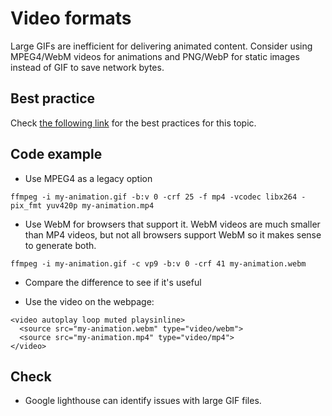 # Video formats

Large GIFs are inefficient for delivering animated content. Consider using MPEG4/WebM videos for animations and PNG/WebP for static images instead of GIF to save network bytes.

## Best practice

Check [the following link](https://web.dev/replace-gifs-with-videos/) for the best practices for this topic.

## Code example

* Use MPEG4 as a legacy option

```
ffmpeg -i my-animation.gif -b:v 0 -crf 25 -f mp4 -vcodec libx264 -pix_fmt yuv420p my-animation.mp4
```

* Use WebM for browsers that support it. WebM videos are much smaller than MP4 videos, but not all browsers support WebM so it makes sense to generate both.

```
ffmpeg -i my-animation.gif -c vp9 -b:v 0 -crf 41 my-animation.webm
```

* Compare the difference to see if it's useful

* Use the video on the webpage:

```
<video autoplay loop muted playsinline>
  <source src="my-animation.webm" type="video/webm">
  <source src="my-animation.mp4" type="video/mp4">
</video>
```

## Check

* Google lighthouse can identify issues with large GIF files.
